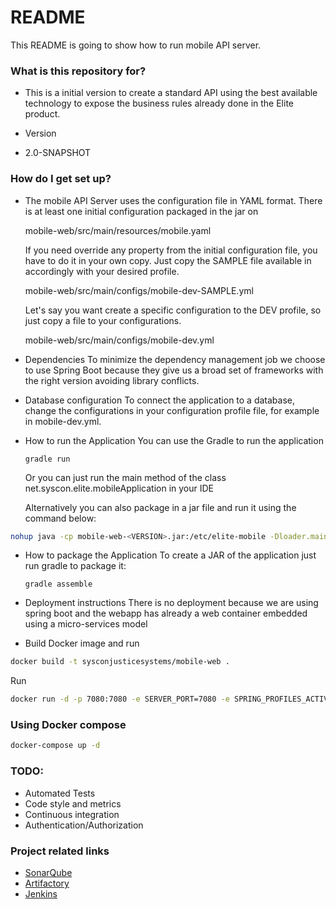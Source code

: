# README #

This README is going to show how to run mobile API server.

### What is this repository for? ###

* This is a initial version to create a standard API using the
  best available technology to expose the business rules
  already done in the Elite product.   
  
* Version 
* 2.0-SNAPSHOT

### How do I get set up? ###

* The mobile API Server uses the configuration file in YAML format. There is at least one initial configuration
  packaged in the jar on

    mobile-web/src/main/resources/mobile.yaml
       
  If you need override any property from the initial configuration file, you have to do it in your own copy. Just copy
  the SAMPLE file available in accordingly with your desired profile. 
    
    mobile-web/src/main/configs/mobile-dev-SAMPLE.yml
  
  Let's say you want create a specific configuration to the DEV profile, so just copy a file to your configurations.
       
    mobile-web/src/main/configs/mobile-dev.yml
    
* Dependencies
  To minimize the dependency management job we choose to use Spring Boot because they give us a broad set of
  frameworks with the right version avoiding library conflicts.
  
* Database configuration
  To connect the application to a database, change the configurations in your configuration profile file, for example in mobile-dev.yml.
  
* How to run the Application
  You can use the Gradle to run the application 
  
    `gradle run`
    
  Or you can just run the main method of the class net.syscon.elite.mobileApplication in your IDE 
  
  Alternatively you can also package in a jar file and run it using the command below:
```bash
nohup java -cp mobile-web-<VERSION>.jar:/etc/elite-mobile -Dloader.main=net.syscon.elite.MobileApiServer org.springframework.boot.loader.PropertiesLauncher &
```
  
* How to package the Application
  To create a JAR of the application just run gradle to package it:
    
    `gradle assemble`

* Deployment instructions
  There is no deployment because we are using spring boot and the webapp has already a web container 
  embedded using a micro-services model

* Build Docker image and run

```bash
docker build -t sysconjusticesystems/mobile-web .
```

Run 
```bash
docker run -d -p 7080:7080 -e SERVER_PORT=7080 -e SPRING_PROFILES_ACTIVE=dev --name=mobile-web sysconjusticesystems/mobile-web 
```

### Using Docker compose
```bash
docker-compose up -d
```

### TODO: ###
* Automated Tests
* Code style and metrics
* Continuous integration
* Authentication/Authorization

### Project related links ###
* [SonarQube](http://chronos.syscon.ca:9000/sonar)
* [Artifactory](http://chronos.syscon.ca:8081/artifactory)
* [Jenkins](http://chronos.syscon.ca:7080)